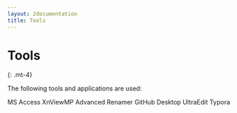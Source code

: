 ```yaml
---
layout: 2documentation
title: Tools
---
```


# Tools
{: .mt-4}

The following tools and applications are used:

MS Access
XnViewMP
Advanced Renamer
GitHub Desktop
UltraEdit
Typora
